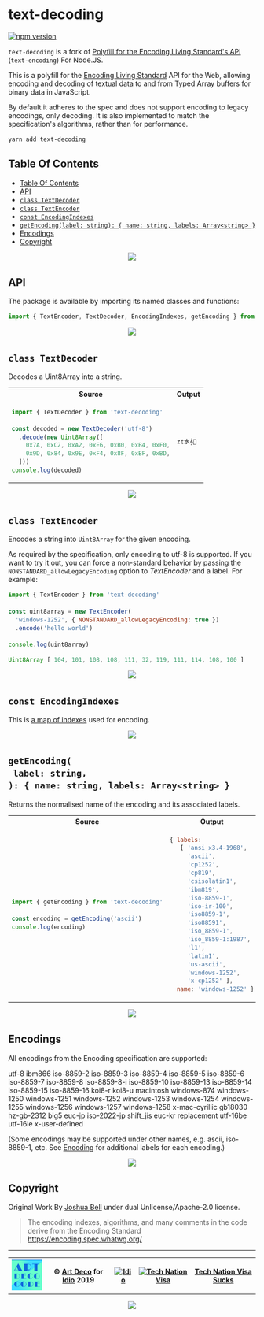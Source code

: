 # text-decoding

[![npm version](https://badge.fury.io/js/text-decoding.svg)](https://npmjs.org/package/text-decoding)

`text-decoding` is a fork of [Polyfill for the Encoding Living Standard's API](https://github.com/inexorabletash/text-encoding) (`text-encoding`) For Node.JS.

This is a polyfill for the [Encoding Living Standard](https://encoding.spec.whatwg.org/) API for the Web, allowing encoding and decoding of textual data to and from Typed Array buffers for binary data in JavaScript.

By default it adheres to the spec and does not support encoding to legacy encodings, only decoding. It is also implemented to match the specification's algorithms, rather than for performance.

```sh
yarn add text-decoding
```

## Table Of Contents

- [Table Of Contents](#table-of-contents)
- [API](#api)
- [`class TextDecoder`](#class-textdecoder)
- [`class TextEncoder`](#class-textencoder)
- [`const EncodingIndexes`](#const-encodingindexes)
- [`getEncoding(label: string): { name: string, labels: Array<string> }`](#getencodinglabel-string--name-string-labels-arraystring-)
- [Encodings](#encodings)
- [Copyright](#copyright)

<p align="center"><a href="#table-of-contents"><img src="/.documentary/section-breaks/0.svg?sanitize=true"></a></p>

## API

The package is available by importing its named classes and functions:

```js
import { TextEncoder, TextDecoder, EncodingIndexes, getEncoding } from 'text-decoding'
```

<p align="center"><a href="#table-of-contents"><img src="/.documentary/section-breaks/1.svg?sanitize=true"></a></p>

## `class TextDecoder`

Decodes a Uint8Array into a string.

<table>
<tr><th>Source</th><th>Output</th></tr>
<tr><td>

```js
import { TextDecoder } from 'text-decoding'

const decoded = new TextDecoder('utf-8')
  .decode(new Uint8Array([
    0x7A, 0xC2, 0xA2, 0xE6, 0xB0, 0xB4, 0xF0,
    0x9D, 0x84, 0x9E, 0xF4, 0x8F, 0xBF, 0xBD,
  ]))
console.log(decoded)
```
</td>
<td>

```
z¢水𝄞􏿽
```
</td></tr>
</table>

<p align="center"><a href="#table-of-contents"><img src="/.documentary/section-breaks/2.svg?sanitize=true"></a></p>

## `class TextEncoder`

Encodes a string into `Uint8Array` for the given encoding.

As required by the specification, only encoding to utf-8 is supported. If you want to try it out, you can force a non-standard behavior by passing the `NONSTANDARD_allowLegacyEncoding` option to _TextEncoder_ and a label. For example:

```js
import { TextEncoder } from 'text-decoding'

const uint8array = new TextEncoder(
  'windows-1252', { NONSTANDARD_allowLegacyEncoding: true })
  .encode('hello world')

console.log(uint8array)
```
```js
Uint8Array [ 104, 101, 108, 108, 111, 32, 119, 111, 114, 108, 100 ]
```

<p align="center"><a href="#table-of-contents"><img src="/.documentary/section-breaks/3.svg?sanitize=true"></a></p>

## `const EncodingIndexes`

This is [a map of indexes](src/encoding-indexes.js) used for encoding.

<p align="center"><a href="#table-of-contents"><img src="/.documentary/section-breaks/4.svg?sanitize=true"></a></p>

## `getEncoding(`<br/>&nbsp;&nbsp;`label: string,`<br/>`): { name: string, labels: Array<string> }`

Returns the normalised name of the encoding and its associated labels.

<table>
<tr><th>Source</th><th>Output</th></tr>
<tr><td>

```js
import { getEncoding } from 'text-decoding'

const encoding = getEncoding('ascii')
console.log(encoding)
```
</td>
<td>

```js
{ labels:
   [ 'ansi_x3.4-1968',
     'ascii',
     'cp1252',
     'cp819',
     'csisolatin1',
     'ibm819',
     'iso-8859-1',
     'iso-ir-100',
     'iso8859-1',
     'iso88591',
     'iso_8859-1',
     'iso_8859-1:1987',
     'l1',
     'latin1',
     'us-ascii',
     'windows-1252',
     'x-cp1252' ],
  name: 'windows-1252' }
```
</td></tr>
</table>

<p align="center"><a href="#table-of-contents"><img src="/.documentary/section-breaks/5.svg?sanitize=true"></a></p>


## Encodings

All encodings from the Encoding specification are supported:

utf-8 ibm866 iso-8859-2 iso-8859-3 iso-8859-4 iso-8859-5 iso-8859-6 iso-8859-7 iso-8859-8 iso-8859-8-i iso-8859-10 iso-8859-13 iso-8859-14 iso-8859-15 iso-8859-16 koi8-r koi8-u macintosh windows-874 windows-1250 windows-1251 windows-1252 windows-1253 windows-1254 windows-1255 windows-1256 windows-1257 windows-1258 x-mac-cyrillic gb18030 hz-gb-2312 big5 euc-jp iso-2022-jp shift_jis euc-kr replacement utf-16be utf-16le x-user-defined

(Some encodings may be supported under other names, e.g. ascii, iso-8859-1, etc. See [Encoding](https://encoding.spec.whatwg.org/) for additional labels for each encoding.)

<p align="center"><a href="#table-of-contents"><img src="/.documentary/section-breaks/6.svg?sanitize=true"></a></p>

## Copyright

Original Work By [Joshua Bell](https://github.com/inexorabletash/text-encoding) under dual Unlicense/Apache-2.0 license.

> The encoding indexes, algorithms, and many comments in the code derive from the Encoding Standard https://encoding.spec.whatwg.org/

---

<table>
  <tr>
    <th>
      <a href="https://artd.eco">
        <img src="https://raw.githubusercontent.com/wrote/wrote/master/images/artdeco.png" alt="Art Deco">
      </a>
    </th>
    <th>© <a href="https://artd.eco">Art Deco</a> for <a href="https://idio.cc">Idio</a> 2019</th>
    <th>
      <a href="https://idio.cc">
        <img src="https://avatars3.githubusercontent.com/u/40834161?s=100" width="100" alt="Idio">
      </a>
    </th>
    <th>
      <a href="https://www.technation.sucks" title="Tech Nation Visa">
        <img src="https://raw.githubusercontent.com/artdecoweb/www.technation.sucks/master/anim.gif"
          alt="Tech Nation Visa">
      </a>
    </th>
    <th><a href="https://www.technation.sucks">Tech Nation Visa Sucks</a></th>
  </tr>
</table>

<p align="center"><a href="#table-of-contents"><img src="/.documentary/section-breaks/-1.svg?sanitize=true"></a></p>
